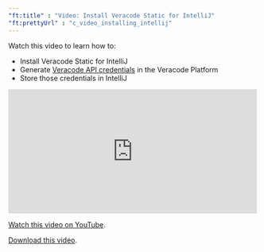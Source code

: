 ```yaml
---
"ft:title" : "Video: Install Veracode Static for IntelliJ"
"ft:prettyUrl" : "c_video_installing_intellij"
---
```

Watch this video to learn how to:

-   Install Veracode Static for IntelliJ
-   Generate [Veracode API credentials](https://docs.veracode.com/r/c_api_credentials3) in the Veracode Platform
-   Store those credentials in IntelliJ

<iframe width="500" height="250" src="https://www.youtube.com/embed/sLadil3Y7sQ"
title="Install Veracode Static for IntelliJ" frameborder="0" allow="accelerometer;
autoplay; clipboard-write; encrypted-media; gyroscope; picture-in-picture"
allowfullscreen></iframe>

[Watch this video on YouTube](https://www.youtube.com/embed/sLadil3Y7sQ).

[Download this video](https://d3pn0dtbjseokt.cloudfront.net/Installing_IntelliJ_Plugin.mp4).

